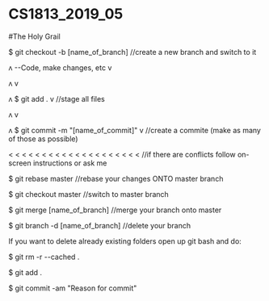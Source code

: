 # CS1813_2019_05

#The Holy Grail

$ git checkout -b [name_of_branch]           //create a new branch and switch to it

> > > > > > > > > > > > > > > > > > > >

ʌ  --Code, make changes, etc          v

ʌ                                     v

ʌ  $ git add .			              v      //stage all files

ʌ				                      v

ʌ  $ git commit -m "[name_of_commit]" v      //create a commite (make as many of those as possible)

< < < < < < < < < < < < < < < < < < < <      //if there are conflicts follow on-screen instructions or ask me

$ git rebase master 			     //rebase your changes ONTO master branch

$ git checkout master 		 	     //switch to master branch

$ git merge [name_of_branch]		     //merge your branch onto master

$ git branch -d [name_of_branch]	     //delete your branch



If you want to delete already existing folders open up git bash and do:

$ git rm -r --cached .

$ git add .

$ git commit -am "Reason for commit"
